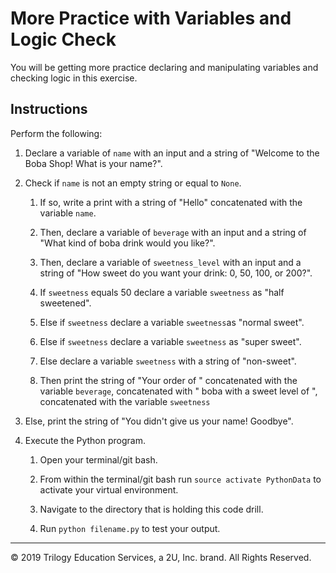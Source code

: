 # More Practice with Variables and Logic Check

You will be getting more practice declaring and manipulating variables and checking logic in this exercise.

## Instructions

Perform the following:

1. Declare a variable of `name` with an input and a string of "Welcome to the Boba Shop! What is your name?".

2. Check if `name` is not an empty string or equal to `None`.

    1. If so, write a print with a string of "Hello" concatenated with the variable `name`.

    2. Then, declare a variable of `beverage` with an input and a string of "What kind of boba drink would you like?".

    3. Then, declare a variable of `sweetness_level` with an input and a string of "How sweet do you want your drink: 0, 50, 100, or 200?".

    4. If `sweetness` equals 50 declare a variable `sweetness` as "half sweetened".

    5. Else if `sweetness` declare a variable `sweetness`as "normal sweet".

    6. Else if `sweetness`  declare a variable `sweetness` as "super sweet".

    7. Else  declare a variable `sweetness` with a string of "non-sweet".

    8. Then print the string of "Your order of " concatenated with the variable `beverage`, concatenated with " boba with a sweet level of ", concatenated with the variable `sweetness`

3. Else, print the string of "You didn't give us your name! Goodbye".

4. Execute the Python program.

    1. Open your terminal/git bash.

    2. From within the terminal/git bash run `source activate PythonData` to activate your virtual environment.

    3. Navigate to the directory that is holding this code drill.

    4. Run `python filename.py` to test your output.

---

© 2019 Trilogy Education Services, a 2U, Inc. brand. All Rights Reserved.
